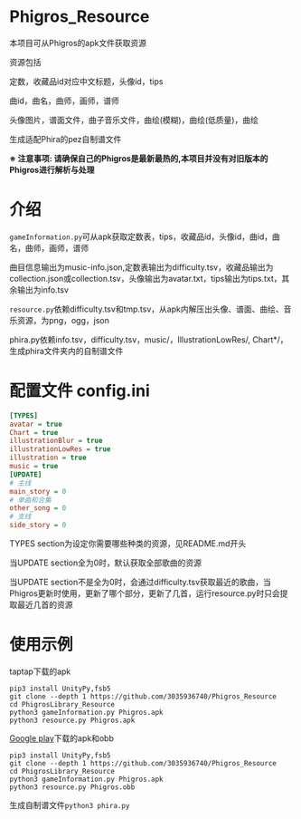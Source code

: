 # Phigros_Resource
本项目可从Phigros的apk文件获取资源

资源包括

定数，收藏品id对应中文标题，头像id，tips

曲id，曲名，曲师，画师，谱师

头像图片，谱面文件，曲子音乐文件，曲绘(模糊)，曲绘(低质量)，曲绘

生成适配Phira的pez自制谱文件

**※ 注意事项: 请确保自己的Phigros是最新最热的,本项目并没有对旧版本的Phigros进行解析与处理**
# 介绍

`gameInformation.py`可从apk获取定数表，tips，收藏品id，头像id，曲id，曲名，曲师，画师，谱师

曲目信息输出为music-info.json,定数表输出为difficulty.tsv，收藏品输出为collection.json或collection.tsv，头像输出为avatar.txt，tips输出为tips.txt，其余输出为info.tsv

`resource.py`依赖difficulty.tsv和tmp.tsv，从apk内解压出头像、谱面、曲绘、音乐资源，为png，ogg，json

phira.py依赖info.tsv，difficulty.tsv，music/，IllustrationLowRes/, Chart*/，生成phira文件夹内的自制谱文件
# 配置文件 config.ini
```ini
[TYPES]
avatar = true
Chart = true
illustrationBlur = true
illustrationLowRes = true
illustration = true
music = true
[UPDATE]
# 主线
main_story = 0
# 单曲和合集
other_song = 0
# 支线
side_story = 0
```
TYPES section为设定你需要哪些种类的资源，见README.md开头

当UPDATE section全为0时，默认获取全部歌曲的资源

当UPDATE section不是全为0时，会通过difficulty.tsv获取最近的歌曲，当Phigros更新时使用，更新了哪个部分，更新了几首，运行resource.py时只会提取最近几首的资源
# 使用示例
taptap下载的apk
```shell
pip3 install UnityPy,fsb5
git clone --depth 1 https://github.com/3035936740/Phigros_Resource
cd PhigrosLibrary_Resource
python3 gameInformation.py Phigros.apk
python3 resource.py Phigros.apk
```
[Google play](https://play.google.com/store/apps/details?id=com.PigeonGames.Phigros)下载的apk和obb
```shell
pip3 install UnityPy,fsb5
git clone --depth 1 https://github.com/3035936740/Phigros_Resource
cd PhigrosLibrary_Resource
python3 gameInformation.py Phigros.apk
python3 resource.py Phigros.obb
```
生成自制谱文件`python3 phira.py`
